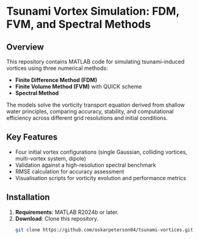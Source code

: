 # Tsunami Vortex Simulation: FDM, FVM, and Spectral Methods

## Overview  
This repository contains MATLAB code for simulating tsunami-induced vortices using three numerical methods:  
- **Finite Difference Method (FDM)**  
- **Finite Volume Method (FVM)** with QUICK scheme  
- **Spectral Method**  

The models solve the vorticity transport equation derived from shallow water principles, comparing accuracy, stability, and computational efficiency across different grid resolutions and initial conditions.  

## Key Features  
- Four initial vortex configurations (single Gaussian, colliding vortices, multi-vortex system, dipole)  
- Validation against a high-resolution spectral benchmark  
- RMSE calculation for accuracy assessment  
- Visualisation scripts for vorticity evolution and performance metrics  

## Installation  
1. **Requirements**: MATLAB R2024b or later.  
2. **Download**: Clone this repository.  
   ```bash  
   git clone https://github.com/oskarpeterson04/tsunami-vortices.git  
